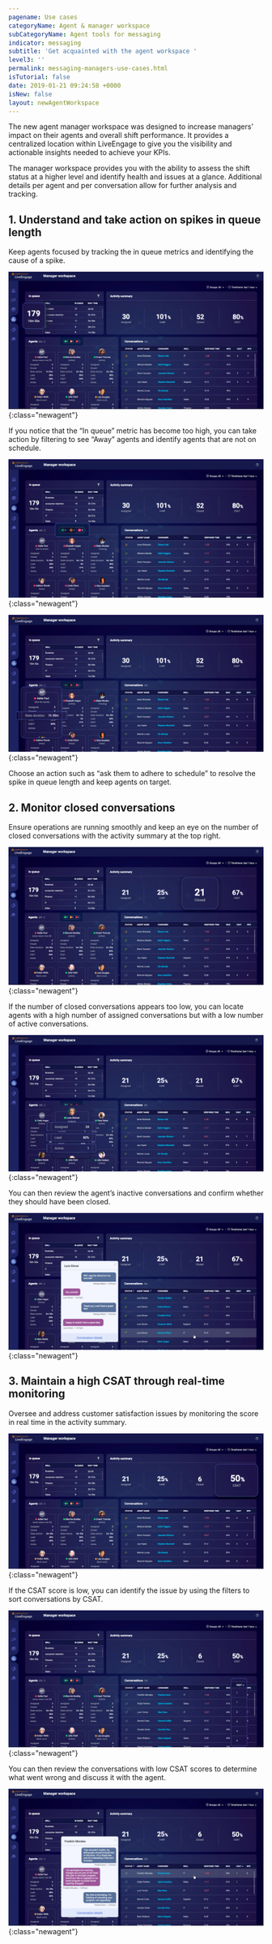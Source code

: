 ```yaml
---
pagename: Use cases
categoryName: Agent & manager workspace
subCategoryName: Agent tools for messaging
indicator: messaging
subtitle: 'Get acquainted with the agent workspace '
level3: ''
permalink: messaging-managers-use-cases.html
isTutorial: false
date: 2019-01-21 09:24:58 +0000
isNew: false
layout: newAgentWorkspace
---
```


The new agent manager workspace was designed to increase managers’ impact on their agents and overall shift performance. It provides a centralized location within LiveEngage to give you the visibility and actionable insights needed to achieve your KPIs. 

The manager workspace provides you with the ability to assess the shift status at a higher level and identify health and issues at a glance. Additional details per agent and per conversation allow for further analysis and tracking.

## 1. Understand and take action on spikes in queue length

Keep agents focused by tracking the in queue metrics and identifying the cause of a spike. 

![alt text](img/new-manager-workspace-use-case-2.png){:class="newagent"}

If you notice that the “In queue” metric has become too high, you can take action by filtering to see “Away” agents and identify agents that are not on schedule. 

![alt text](img/new-manager-workspace-use-case-3.png){:class="newagent"}

![alt text](img/new-manager-workspace-use-case-4.png){:class="newagent"}

Choose an action such as “ask them to adhere to schedule” to resolve the spike in queue length and keep agents on target. 

## 2. Monitor closed conversations

Ensure operations are running smoothly and keep an eye on the number of closed conversations with the activity summary at the top right. 

![alt text](img/new-manager-workspace-use-case-5.png){:class="newagent"}

If the number of closed conversations appears too low, you can locate agents with a high number of assigned conversations but with a low number of active conversations.

![alt text](img/new-manager-workspace-use-case-7.png){:class="newagent"}

You can then review the agent’s inactive conversations and confirm whether they should have been closed.

![alt text](img/new-manager-workspace-use-case-8.png){:class="newagent"}

## 3. Maintain a high CSAT through real-time monitoring

Oversee and address customer satisfaction issues by monitoring the score in real time in the activity summary. 

![alt text](img/new-manager-workspace-use-case-9.png){:class="newagent"}

If the CSAT score is low, you can identify the issue by using the filters to sort conversations by CSAT. 

![alt text](img/new-manager-workspace-use-case-10.png){:class="newagent"}

You can then review the conversations with low CSAT scores to determine what went wrong and discuss it with the agent. 

![alt text](img/new-manager-workspace-use-case-11.png){:class="newagent"}
